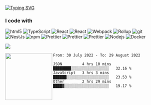 [![Typing SVG](https://readme-typing-svg.herokuapp.com?font=Fira+Code&size=18&duration=2000&pause=1000&color=F7601E&center=true&vCenter=true&multiline=true&width=600&height=100&lines=Hey!+Nice+to+meet+you.;Welcome+to+my+page!;I'm+Liusixin%2C+FE+developer+from+China)](https://git.io/typing-svg)
<h3>I code with</h3>
<p>
  <img alt="html5" src="https://img.shields.io/badge/-HTML5-E34F26?logo=html5&logoColor=white" />
  <img alt="TypeScript" src="https://img.shields.io/badge/-TypeScript-007ACC?logo=typescript&logoColor=white" />
  <img alt="React" src="https://img.shields.io/badge/-Vue-65b687?logo=v&logoColor=white" />
  <img alt="React" src="https://img.shields.io/badge/-React-45b8d8?logo=react&logoColor=white" />
  <img alt="Webpack" src="https://img.shields.io/badge/-Webpack-8DD6F9?logo=webpack&logoColor=white" /> 
  <img alt="Rollup" src="https://img.shields.io/badge/-Rollup-EC4A3F?logo=rollup.js&logoColor=white" />
  <img alt="git" src="https://img.shields.io/badge/-Git-F05032?logo=git&logoColor=white" />
  <img alt="NestJs" src="https://img.shields.io/badge/-NestJs-ea2845?logo=nestjs&logoColor=white" />
  <img alt="npm" src="https://img.shields.io/badge/-NPM-CB3837?logo=npm&logoColor=white" />
  <img alt="Prettier" src="https://img.shields.io/badge/-Prettier-F7B93E?logo=prettier&logoColor=white" />
  <img alt="Prettier" src="https://img.shields.io/badge/-Jest-c21325?logo=jest&logoColor=white" />
  <img alt="Prettier" src="https://img.shields.io/badge/-Eslint-cccccc?logo=eslint&logoColor=white" />
  <img alt="Nodejs" src="https://img.shields.io/badge/-Nodejs-43853d?logo=Node.js&logoColor=white" />
  <img alt="Docker" src="https://img.shields.io/badge/-Docker-46a2f1?logo=docker&logoColor=white" />
</p>

<!-- <div align=center>
<img height="120" src="https://count.getloli.com/get/@lsxlsxxslxsl?theme=rule34" alt="" />
</div> -->

<!-- ![](https://github-profile-trophy.vercel.app/?username=lsxlsxxslxsl&theme=flat&column=6) -->
![](https://github.com/lsxlsxxslxsl/lsxlsxxslxsl/blob/main/assets/github-contribution-grid-snake.svg)

<img align="left" height="150" src="https://github-readme-stats.vercel.app/api?username=lsxlsxxslxsl&hide=contribs&count_private=true&show_icons=true&theme=react" alt="" />

<!--START_SECTION:waka-->

```text
From: 30 July 2022 - To: 29 August 2022

JSON         4 hrs 10 mins   ████████░░░░░░░░░░░░░░░░░   32.16 %
JavaScript   3 hrs 3 mins    ██████░░░░░░░░░░░░░░░░░░░   23.53 %
Other        2 hrs 29 mins   ████▓░░░░░░░░░░░░░░░░░░░░   19.17 %
```

<!--END_SECTION:waka-->
